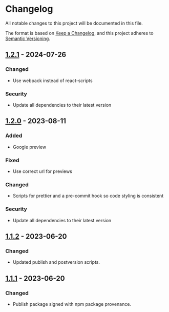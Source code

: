 # Changelog
All notable changes to this project will be documented in this file.

The format is based on [Keep a Changelog](https://keepachangelog.com/en/1.1.0/),
and this project adheres to [Semantic Versioning](https://semver.org/spec/v2.0.0.html).

## [1.2.1] - 2024-07-26
### Changed
- Use webpack instead of react-scripts
### Security
- Update all dependencies to their latest version

## [1.2.0] - 2023-08-11
### Added
- Google preview
### Fixed
- Use correct url for previews
### Changed
- Scripts for prettier and a pre-commit hook so code styling is consistent
### Security
- Update all dependencies to their latest version

## [1.1.2] - 2023-06-20
### Changed
- Updated publish and postversion scripts.

## [1.1.1] - 2023-06-20
### Changed
- Publish package signed with npm package provenance.

[1.2.1]: https://github.com/voorhoede/datocms-plugin-extended-seo-v2/compare/v1.2.0...v1.2.1
[1.2.0]: https://github.com/voorhoede/datocms-plugin-extended-seo-v2/compare/v1.1.2...v1.2.0
[1.1.2]: https://github.com/voorhoede/datocms-plugin-extended-seo-v2/compare/v1.1.1...v1.1.2
[1.1.1]: https://github.com/voorhoede/datocms-plugin-extended-seo-v2/compare/v1.1.0...v1.1.1
